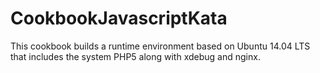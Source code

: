 # CookbookJavascriptKata

This cookbook builds a runtime environment based on Ubuntu 14.04 LTS that
includes the system PHP5 along with xdebug and nginx.
